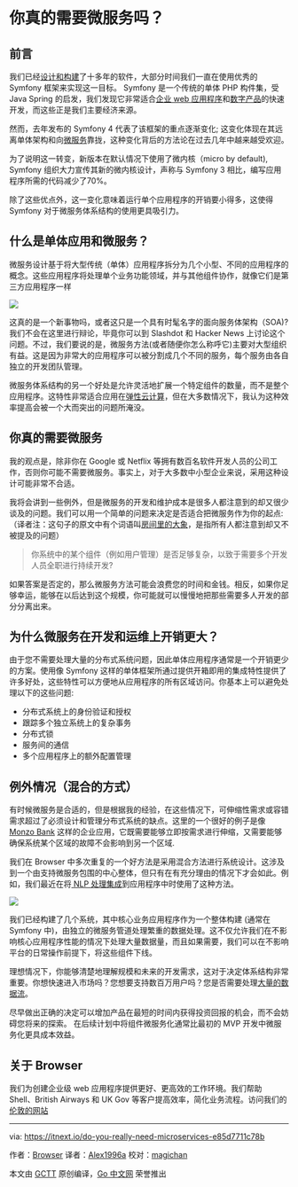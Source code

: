 # 你真的需要微服务吗？

## 前言
我们已经[设计和构建](https://www.browserlondon.com/services/design-development/)了十多年的软件，大部分时间我们一直在使用优秀的 Symfony 框架来实现这一目标。 Symfony 是一个传统的单体 PHP 构件集，受 Java Spring 的启发，我们发现它非常适合[企业 web 应用程序](https://www.browserlondon.com/case-study/insights/)和[数字产品](https://www.browserlondon.com/case-study/twine/)的快速开发，而这些正是我们主要经济来源。

然而，去年发布的 Symfony 4 代表了该框架的重点逐渐变化; 这变化体现在其远离单体架构和向[微服务](https://en.wikipedia.org/wiki/Microservices)靠拢，这种变化背后的方法论在过去几年中越来越受欢迎。

为了说明这一转变，新版本在默认情况下使用了微内核（micro by default), Symfony 组织大力宣传其新的微内核设计，声称与 Symfony 3 相比，编写应用程序所需的代码减少了70%。

除了这些优点外，这一变化意味着运行单个应用程序的开销要小得多，这使得 Symfony 对于微服务体系结构的使用更具吸引力。

## 什么是单体应用和微服务？

微服务设计基于将大型传统（单体）应用程序拆分为几个小型、不同的应用程序的概念。这些应用程序将处理单个业务功能领域，并与其他组件协作，就像它们是第三方应用程序一样

![](https://github.com/studygolang/gctt-images/blob/master/20190705-Do-you-really-need-microservices%3F/do-you-really-need-micorservices.png?raw=true)

这真的是一个新事物吗，或者这只是一个具有时髦名字的面向服务体架构（SOA)?我们不会在这里进行辩论，毕竟你可以到 Slashdot 和 Hacker News 上讨论这个问题。不过，我们要说的是，微服务方法(或者随便你怎么称呼它)主要对大型组织有益。这是因为非常大的应用程序可以被分割成几个不同的服务，每个服务由各自独立的开发团队管理。

微服务体系结构的另一个好处是允许灵活地扩展一个特定组件的数量，而不是整个应用程序。这特性非常适合应用在[弹性云计算](https://www.browserlondon.com/blog/2019/01/28/modernising-hosting-platform/#ECS-and-EC2)，但在大多数情况下，我认为这种效率提高会被一个大而突出的问题所淹没。

## 你真的需要微服务

我的观点是，除非你在 Google 或 Netflix 等拥有数百名软件开发人员的公司工作，否则你可能不需要微服务。事实上，对于大多数中小型企业来说，采用这种设计可能非常不合适。

我将会讲到一些例外，但是微服务的开发和维护成本是很多人都注意到的却又很少谈及的问题。我们可以用一个简单的问题来决定是否适合把微服务作为你的起点:
（译者注：这句子的原文中有个词语叫[房间里的大象](https://dictionary.cambridge.org/us/dictionary/english/an-elephant-in-the-room)，是指所有人都注意到却又不被提及的问题）

>你系统中的某个组件（例如用户管理）是否足够复杂，以致于需要多个开发人员全职进行持续开发?

如果答案是否定的，那么微服务方法可能会浪费您的时间和金钱。相反，如果你足够幸运，能够在以后达到这个规模，你可能就可以慢慢地把那些需要多人开发的部分分离出来。

## 为什么微服务在开发和运维上开销更大？

由于您不需要处理大量的分布式系统问题，因此单体应用程序通常是一个开销更少的方案。使用像 Symfony 这样的单体框架所通过提供开箱即用的集成特性提供了许多好处，这些特性可以方便地从应用程序的所有区域访问。你基本上可以避免处理以下的这些问题:

* 分布式系统上的身份验证和授权
* 跟踪多个独立系统上的复杂事务
* 分布式锁
* 服务间的通信
* 多个应用程序上的额外配置管理

## 例外情况（混合的方式）

有时候微服务是合适的，但是根据我的经验，在这些情况下，可伸缩性需求或容错需求超过了必须设计和管理分布式系统的缺点。这里的一个很好的例子是像 [Monzo Bank](https://monzo.com/blog/2016/09/19/building-a-modern-bank-backend) 这样的企业应用，它既需要能够立即按需求进行伸缩，又需要能够确保系统某个区域的故障不会影响到另一个区域.

我们在 Browser 中多次重复的一个好方法是采用混合方法进行系统设计。这涉及到一个由支持微服务包围的中心整体，但只有在有充分理由的情况下才会如此。例如，我们最近在将[ NLP 处理集成](https://www.browserlondon.com/blog/2019/04/08/textrazor-nlp-ai-save-client-money-time/)到应用程序中时使用了这种方法。

![](https://github.com/studygolang/gctt-images/blob/master/20190705-Do-you-really-need-microservices%3F/Do-you-really-need-microservice2.png?raw=true)

我们已经构建了几个系统，其中核心业务应用程序作为一个整体构建 (通常在 Symfony 中)，由独立的微服务管道处理繁重的数据处理。这不仅允许我们在不影响核心应用程序性能的情况下处理大量数据量，而且如果需要，我们可以在不影响平台的日常操作前提下，将这些组件下线。

理想情况下，你能够清楚地理解规模和未来的开发需求，这对于决定体系结构非常重要。你想快速进入市场吗？您想要支持数百万用户吗？您是否需要处理[大量的数据流](https://www.browserlondon.com/blog/2017/07/13/divide-conquer-manage-multiple-data-streams/)。

尽早做出正确的决定可以增加产品在最短的时间内获得投资回报的机会，而不会妨碍您将来的探索。 在后续计划中将组件微服务化通常比最初的 MVP 开发中微服务化更具成本效益。

## 关于 Browser
我们为创建企业级 web 应用程序提供更好、更高效的工作环境。我们帮助 Shell、British Airways 和 UK Gov 等客户提高效率，简化业务流程。访问我们的[伦敦的网站](https://www.browserlondon.com/)

---

via: https://itnext.io/do-you-really-need-microservices-e85d7711c78b

作者：[Browser](https://itnext.io/@browserlondon)
译者：[Alex1996a](https://github.com/Alex1996a)
校对：[magichan](https://github.com/magichan)

本文由 [GCTT](https://github.com/studygolang/GCTT) 原创编译，[Go 中文网](https://studygolang.com/) 荣誉推出